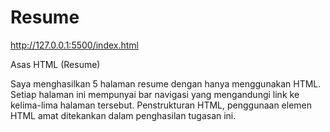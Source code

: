 # Resume

http://127.0.0.1:5500/index.html

Asas HTML (Resume)

Saya menghasilkan 5 halaman resume dengan hanya menggunakan HTML. 
Setiap halaman ini mempunyai bar navigasi yang mengandungi link ke kelima-lima halaman tersebut. 
Penstrukturan HTML, penggunaan elemen HTML amat ditekankan dalam penghasilan tugasan ini.
